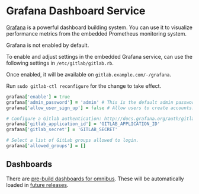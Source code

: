 # Grafana Dashboard Service

[Grafana](https://grafana.com/) is a powerful dashboard building system. You can use it to visualize performance metrics from the embedded Prometheus monitoring system.

Grafana is not enabled by default.

To enable and adjust settings in the embedded Grafana service, can use the following settings in `/etc/gitlab/gitlab.rb`.

Once enabled, it will be available on `gitlab.example.com/-/grafana`.

Run `sudo gitlab-ctl reconfigure` for the change to take effect.

```ruby
grafana['enable'] = true
grafana['admin_password'] = 'admin' # This is the default admin password.
grafana['allow_user_sign_up'] = false # Allow users to create accounts.

# Configure a Gitlab authentication: http://docs.grafana.org/auth/gitlab/
grafana['gitlab_application_id'] = 'GITLAB_APPLICATION_ID'
grafana['gitlab_secret'] = 'GITLAB_SECRET'

# Select a list of GitLab groups allowed to login.
grafana['allowed_groups'] = []
```

## Dashboards

There are [pre-build dashboards for omnibus](https://gitlab.com/gitlab-org/grafana-dashboards/tree/master/omnibus). These will be automatically loaded in [future releases](https://gitlab.com/gitlab-org/omnibus-gitlab/issues/4180).
